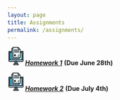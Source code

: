 ```yaml
---
layout: page
title: Assignments
permalink: /assignments/
---
```


![homework](/assets/hw.jpg) [***Homework 1***](https://markwolfeman.github.io/ist538/assignments/homework1.html) **(Due June 28th)**

![homework](/assets/hw.jpg) [***Homework 2***](https://markwolfeman.github.io/ist538/assignments/homework2.html) **(Due July 4th)**